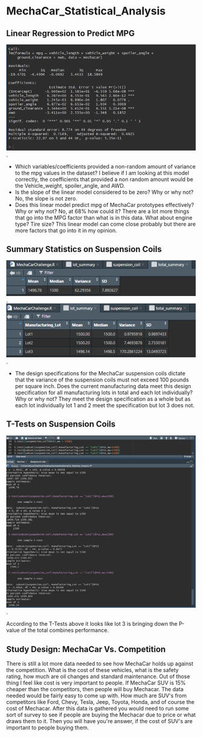# MechaCar_Statistical_Analysis

## Linear Regression to Predict MPG
![Deliverable_1](Deliverables/Deliverable_1.png).
* Which variables/coefficients provided a non-random amount of variance to the mpg values in the dataset?
I believe if I am looking at this model correctly, the coefficients that provided a non random amount would be the Vehicle_weight, spoiler_angle, and AWD.
* Is the slope of the linear model considered to be zero? Why or why not?
No, the slope is not zero.
* Does this linear model predict mpg of MechaCar prototypes effectively? Why or why not?
No, at 68% how could it? There are a lot more things that go into the MPG factor than what is in this data. What about engine type? Tire size? This linear model can come close probably but there are more factors that go into it in my opinion. 

## Summary Statistics on Suspension Coils
![Deliverable_2](Deliverables/Deliverable_2.png).
![Deliverable_2.1](Deliverables/Deliverable_2.1.png).

* The design specifications for the MechaCar suspension coils dictate that the variance of the suspension coils must not exceed 100 pounds per square inch. Does the current manufacturing data meet this design specification for all manufacturing lots in total and each lot individually? Why or why not?
They meet the design specification as a whole but as each lot individually lot 1 and 2 meet the specification but lot 3 does not. 

## T-Tests on Suspension Coils
![Deliverable_3](Deliverables/Deliverable_3.png).

According to the T-Tests above it looks like lot 3 is bringing down the P-value of the total combines performance.

## Study Design: MechaCar Vs. Competition
There is still a lot more data needed to see how MechaCar holds up against the competition. What is the cost of these vehicles, what is the safety rating, how much are oil changes and standard maintenance. Out of those thing I feel like cost is very important to people. If MechaCar SUV is 15% cheaper than the competitors, then people will buy Mechacar. The data needed would be fairly easy to come up with. How much are SUV's from competitors like Ford, Chevy, Tesla, Jeep, Toyota, Honda, and of course the cost of Mechacar. After this data is gathered you would need to run some sort of survey to see if people are buying the Mechacar due to price or what draws them to it. Then you will have you're answer, if the cost of SUV's are important to people buying them. 
